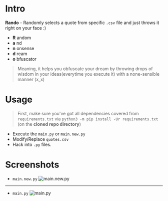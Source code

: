 # Intro
**Rando** - Randomly selects a quote from specific `.csv` file and just throws it right on your face :)

- **R** andom
- **a** nd
- **n** onsense
- **d** ream
- **o** bfuscator

> Meaning, it helps you obfuscate your dream by throwing drops of wisdom in your ideas(everytime you execute it) with a none-sensible manner (x_x)

# Usage
> First, make sure you've got all dependencies covered from `requirements.txt` via `python3 -m pip install -Ur requirements.txt` (on the **cloned repo directory**)
- Execute the `main.py` or `main.new.py`
- Modify/Replace `quotes.csv`
- Hack into `.py` files.

# Screenshots
- `main.new.py`
![main.new.py](https://camo.githubusercontent.com/ed767ee5047aa4a02972b4978f2377526dbf7200f480b8f4db2d42eddd4975c3/68747470733a2f2f63646e2e646973636f72646170702e636f6d2f6174746163686d656e74732f3834373033363638343131333830353331322f3839333830313635333434353231343235382f756e6b6e6f776e2e706e67)
---
- `main.py`
![main.py](https://camo.githubusercontent.com/b6045110a93267385ed781ebccff79f2944e7415794156d0724f22e4adc07ba5/68747470733a2f2f63646e2e646973636f72646170702e636f6d2f6174746163686d656e74732f3839323336363638303438353933373135332f3839333739353231333133373537353934362f756e6b6e6f776e2e706e67)
